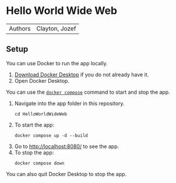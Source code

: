 # Hello World Wide Web
|||
-|-
Authors | Clayton, Jozef

## Setup
You can use Docker to run the app locally.

1. [Download Docker Desktop](https://docs.docker.com/get-docker/) if you do not already have it.
1. Open Docker Desktop.

You can use the [`docker compose`](https://docs.docker.com/compose/reference/) command to start and stop the app.

1. Navigate into the app folder in this repository.
   ```
   cd HelloWorldWideWeb
   ```
1. To start the app:
   ```
   docker compose up -d --build
   ```
1. Go to <http://localhost:8080/> to see the app.
1. To stop the app:
   ```
   docker compose down
   ```

You can also quit Docker Desktop to stop the app.
